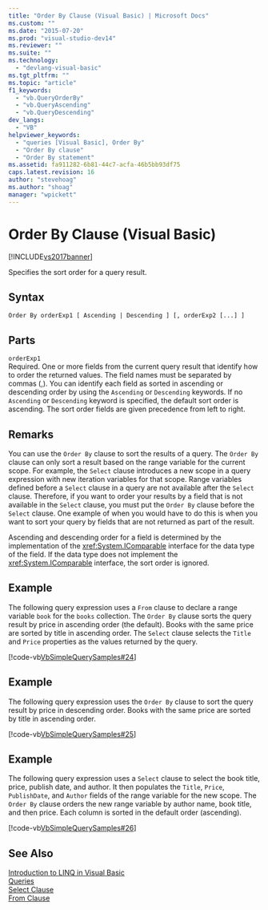 ```yaml
---
title: "Order By Clause (Visual Basic) | Microsoft Docs"
ms.custom: ""
ms.date: "2015-07-20"
ms.prod: "visual-studio-dev14"
ms.reviewer: ""
ms.suite: ""
ms.technology: 
  - "devlang-visual-basic"
ms.tgt_pltfrm: ""
ms.topic: "article"
f1_keywords: 
  - "vb.QueryOrderBy"
  - "vb.QueryAscending"
  - "vb.QueryDescending"
dev_langs: 
  - "VB"
helpviewer_keywords: 
  - "queries [Visual Basic], Order By"
  - "Order By clause"
  - "Order By statement"
ms.assetid: fa911282-6b81-44c7-acfa-46b5bb93df75
caps.latest.revision: 16
author: "stevehoag"
ms.author: "shoag"
manager: "wpickett"
---
```

# Order By Clause (Visual Basic)
[!INCLUDE[vs2017banner](../../../visual-basic/includes/vs2017banner.md)]

Specifies the sort order for a query result.  
  
## Syntax  
  
```  
Order By orderExp1 [ Ascending | Descending ] [, orderExp2 [...] ]  
```  
  
## Parts  
 `orderExp1`  
 Required. One or more fields from the current query result that identify how to order the returned values. The field names must be separated by commas (,). You can identify each field as sorted in ascending or descending order by using the `Ascending` or `Descending` keywords. If no `Ascending` or `Descending` keyword is specified, the default sort order is ascending. The sort order fields are given precedence from left to right.  
  
## Remarks  
 You can use the `Order By` clause to sort the results of a query. The `Order By` clause can only sort a result based on the range variable for the current scope. For example, the `Select` clause introduces a new scope in a query expression with new iteration variables for that scope. Range variables defined before a `Select` clause in a query are not available after the `Select` clause. Therefore, if you want to order your results by a field that is not available in the `Select` clause, you must put the `Order By` clause before the `Select` clause. One example of when you would have to do this is when you want to sort your query by fields that are not returned as part of the result.  
  
 Ascending and descending order for a field is determined by the implementation of the <xref:System.IComparable> interface for the data type of the field. If the data type does not implement the <xref:System.IComparable> interface, the sort order is ignored.  
  
## Example  
 The following query expression uses a `From` clause to declare a range variable `book` for the `books` collection. The `Order By` clause sorts the query result by price in ascending order (the default). Books with the same price are sorted by title in ascending order. The `Select` clause selects the `Title` and `Price` properties as the values returned by the query.  
  
 [!code-vb[VbSimpleQuerySamples#24](../../../visual-basic/language-reference/queries/codesnippet/visualbasic/VbSimpleQuerySamples/QuerySamples1.vb#24)]  
  
## Example  
 The following query expression uses the `Order By` clause to sort the query result by price in descending order. Books with the same price are sorted by title in ascending order.  
  
 [!code-vb[VbSimpleQuerySamples#25](../../../visual-basic/language-reference/queries/codesnippet/visualbasic/VbSimpleQuerySamples/QuerySamples1.vb#25)]  
  
## Example  
 The following query expression uses a `Select` clause to select the book title, price, publish date, and author. It then populates the `Title`, `Price`, `PublishDate`, and `Author` fields of the range variable for the new scope. The `Order By` clause orders the new range variable by author name, book title, and then price. Each column is sorted in the default order (ascending).  
  
 [!code-vb[VbSimpleQuerySamples#26](../../../visual-basic/language-reference/queries/codesnippet/visualbasic/VbSimpleQuerySamples/QuerySamples1.vb#26)]  
  
## See Also  
 [Introduction to LINQ in Visual Basic](../../../visual-basic/programming-guide/language-features/linq/introduction-to-linq.md)   
 [Queries](../../../visual-basic/language-reference/queries/queries.md)   
 [Select Clause](../../../visual-basic/language-reference/queries/select-clause.md)   
 [From Clause](../../../visual-basic/language-reference/queries/from-clause.md)